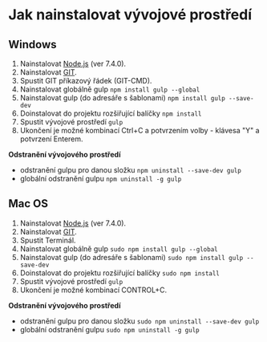 # Jak nainstalovat vývojové prostředí #
## Windows ##

1. Nainstalovat [Node.js](https://nodejs.org/en/download/releases/) (ver 7.4.0).
2. Nainstalovat [GIT](https://git-scm.com/downloads).
3. Spustit GIT příkazový řádek (GIT-CMD).
4. Nainstalovat globálně gulp `npm install gulp --global`
5. Nainstalovat gulp (do adresáře s šablonami)
`npm install gulp --save-dev`
6. Doinstalovat do projektu rozšiřující balíčky
`npm install`
7.	Spustit vývojové prostředí `gulp`
9.	Ukončení je možné kombinací Ctrl+C a potvrzením volby - klávesa "Y" a potvrzení Enterem.

**Odstranění vývojového prostředí**

- odstranění gulpu pro danou složku `npm uninstall --save-dev gulp`
- globální odstranění gulpu `npm uninstall -g gulp`

## Mac OS ##

1. Nainstalovat [Node.js](https://nodejs.org/en/download/releases/) (ver 7.4.0).
2. Nainstalovat [GIT](https://git-scm.com/downloads).
3. Spustit Terminál.
4. Nainstalovat globálně gulp `sudo npm install gulp --global`
6. Nainstalovat gulp (do adresáře s šablonami)
`sudo npm install gulp --save-dev`
7. Doinstalovat do projektu rozšiřující balíčky
`sudo npm install`
8.	Spustit vývojové prostředí `gulp`
9.	Ukončení je možné kombinací CONTROL+C.

**Odstranění vývojového prostředí**

- odstranění gulpu pro danou složku `sudo npm uninstall --save-dev gulp`
- globální odstranění gulpu `sudo npm uninstall -g gulp`